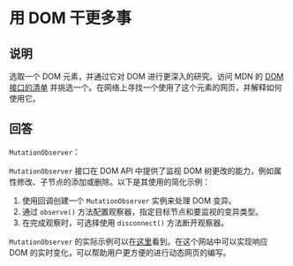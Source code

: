# 用 DOM 干更多事

## 说明

选取一个 DOM 元素，并通过它对 DOM 进行更深入的研究。访问 MDN 的 [DOM 接口的清单](https://developer.mozilla.org/docs/Web/API/Document_Object_Model) 并挑选一个。在网络上寻找一个使用了这个元素的网页，并解释如何使用它。

## 回答

`MutationObserver`：

`MutationObserver` 接口在 DOM API 中提供了监视 DOM 树更改的能力，例如属性修改、子节点的添加或删除。以下是其使用的简化示例：

1. 使用回调创建一个 `MutationObserver` 实例来处理 DOM 变异。
2. 通过 `observe()` 方法配置观察器，指定目标节点和要监视的变异类型。
3. 在完成观察时，可选择使用 `disconnect()` 方法断开观察器。

`MutationObserver` 的实际示例可以在[这里](https://codepen.io/milofultz/pen/LYjPXPw)看到。在这个网站中可以实现响应 DOM 的实时变化，可以帮助用户更方便的进行动态网页的编写。
